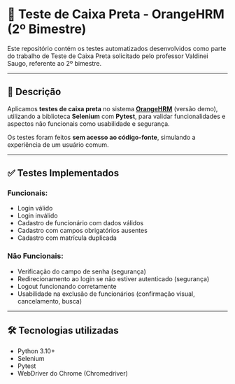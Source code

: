 # 🧪 Teste de Caixa Preta - OrangeHRM (2º Bimestre)

Este repositório contém os testes automatizados desenvolvidos como parte do trabalho de Teste de Caixa Preta solicitado pelo professor Valdinei Saugo, referente ao 2º bimestre.

---

## 📌 Descrição

Aplicamos **testes de caixa preta** no sistema **[OrangeHRM](https://opensource-demo.orangehrmlive.com/)** (versão demo), utilizando a biblioteca **Selenium** com **Pytest**, para validar funcionalidades e aspectos não funcionais como usabilidade e segurança.

Os testes foram feitos **sem acesso ao código-fonte**, simulando a experiência de um usuário comum.

---

## ✅ Testes Implementados

### Funcionais:
- Login válido
- Login inválido
- Cadastro de funcionário com dados válidos
- Cadastro com campos obrigatórios ausentes
- Cadastro com matrícula duplicada

### Não Funcionais:
- Verificação do campo de senha (segurança)
- Redirecionamento ao login se não estiver autenticado (segurança)
- Logout funcionando corretamente
- Usabilidade na exclusão de funcionários (confirmação visual, cancelamento, busca)

---

## 🛠️ Tecnologias utilizadas

- Python 3.10+
- Selenium
- Pytest
- WebDriver do Chrome (Chromedriver)
